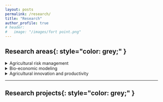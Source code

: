 ```yaml
---
layout: posts
permalink: /research/
title: "Research"
author_profile: true
# header:
#   image: "/images/fort point.png"
---
```


## Research areas{: style="color: grey;" } 

<details>
<summary>Agricultural risk management</summary>
<p style="color:grey">Agricultural production is an intrinsically risky business that constantly faces many sources of risks, such as production risks, market risks, institutional risks, and personal risks. To cope with agricultural risks, farmers rely on a number of technical and institutional options, including a variety of farm management practices, fertilizer and pesticide use, irrigation, disease monitoring, as well as crop insurance. My current research takes an integrated, bio-economic approach to assessing the role of these various risk management strategies in improving farmers’ welfare and helping to secure global food supplies. </p>
</details>  


<details>
<summary>Bio-economic modeling</summary>
<p style="color:grey">With my interdisciplinary background in both agricultural sciences and applied economics, my research aims to create and apply bio-economic models using a spatio-temporal approach to access the impact of crop diseases. I have conducted research and published papers on the economic impact of wheat rust diseases and the benefits of agricultural R&D for global wheat production. </p>
</details>  


<details>
<summary>Agricultural innovation and productivity</summary>
<p style="color:grey">Investment in agricultural innovation plays an important role in maintaining and improving agricultural productivity for sustainable development. The global landscape of investment in agricutlural research and development (R&D) changes over time, which have siginficant impact on global food supply and economic development. My research investigates both the historical and future trends in global agricultural R&D investments and explores their social and economic implications. </p>
</details>  

***  

## Research projects{: style="color: grey;" } 
